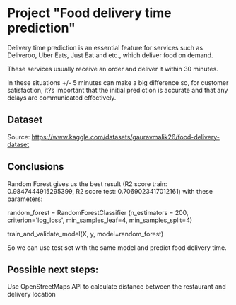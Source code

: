 # Project "Food delivery time prediction"

Delivery time prediction is an essential feature for services such as Deliveroo, Uber Eats, Just Eat and etc., which deliver food on demand. 

These services usually receive an order and     deliver it within 30 minutes.

In these situations +/- 5 minutes can make a big difference so, for customer satisfaction, it?s important that the initial prediction is accurate and that any delays are communicated effectively.

## Dataset 

Source: https://www.kaggle.com/datasets/gauravmalik26/food-delivery-dataset 

## Conclusions
Random Forest gives us the best result (R2 score train: 0.9847444915295399, R2 score test: 0.7069023417012161) with these parameters:

random_forest = RandomForestClassifier (n_estimators = 200, criterion='log_loss', min_samples_leaf=4, min_samples_split=4)
                               
train_and_validate_model(X, y, model=random_forest)

So we can use test set with the same model and predict food delivery time.

## Possible next steps:
Use OpenStreetMaps API to calculate distance between the restaurant and delivery location
